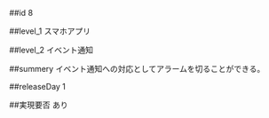 ##id
8

##level_1
スマホアプリ

##level_2
イベント通知

##summery
イベント通知への対応としてアラームを切ることができる。

##releaseDay
1

##実現要否
あり

